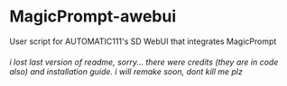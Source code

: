 # MagicPrompt-awebui
User script for AUTOMATIC111's SD WebUI that integrates MagicPrompt

###### i lost last version of readme, sorry... there were credits (they are in code also) and installation guide. i will remake soon, dont kill me plz